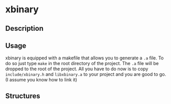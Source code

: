 # xbinary

## Description

## Usage
xbinary is equipped with a makefile that allows you to generate a `.a` file.
To do so just type `make` in the root directory of the project.
The `.a` file will be dropped to the root of the project.
All you have to do now is to copy `include/xbinary.h` and `libxbinary.a` to your project and you are good to go. (I assume you know how to link it)

## Structures
>
>
>

## <func1>
>
>
>

